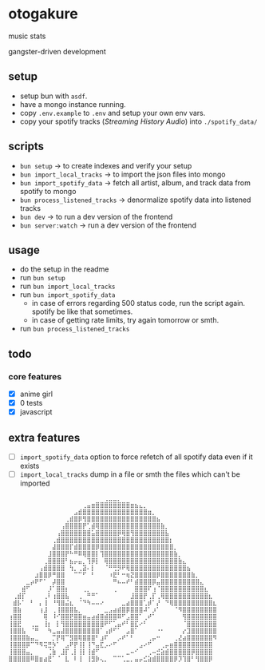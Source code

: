 # otogakure

music stats

gangster-driven development

## setup

- setup bun with `asdf`.
- have a mongo instance running.
- copy `.env.example` to `.env` and setup your own env vars.
- copy your spotify tracks (_Streaming History Audio_) into `./spotify_data/`

## scripts

- `bun setup` -> to create indexes and verify your setup
- `bun import_local_tracks` -> to import the json files into mongo
- `bun import_spotify_data` -> fetch all artist, album, and track data from spotify to mongo
- `bun process_listened_tracks` -> denormalize spotify data into listened tracks
- `bun dev` -> to run a dev version of the frontend
- `bun server:watch` -> run a dev version of the frontend

## usage

- do the setup in the readme
- run `bun setup`
- run `bun import_local_tracks`
- run `bun import_spotify_data`
  - in case of errors regarding 500 status code, run the script again. spotify be like that sometimes.
  - in case of getting rate limits, try again tomorrow or smth.
- run `bun process_listened_tracks`

## todo

### core features

- [x] anime girl
- [x] 0 tests
- [x] javascript

## extra features

- [ ] `import_spotify_data` option to force refetch of all spotify data even if it exists
- [ ] `import_local_tracks` dump in a file or smth the files which can't be imported

```
⠀⠀⠀⠀⠀⠀⠀⠀⠀⠀⠀⠀⠀⠀⠀⠀⠀⠀⠀⠀⠀⠀⢀⣀⣀⡀⠀⠀⠀⠀⠀⠀⠀⠀⠀⠀⠀⠀⠀⠀⠀⠀⠀⠀⠀⠀⠀⠀
⠀⠀⠀⠀⠀⠀⠀⠀⠀⠀⠀⠀⠀⠀⠀⠀⠀⢀⣤⣶⣿⣿⣿⣿⣿⣿⣿⣿⣶⣦⣄⡀⠀⠀⠀⠀⠀⠀⠀⠀⠀⠀⠀⠀⠀⠀⠀⠀
⠀⠀⠀⠀⠀⠀⠀⠀⠀⠀⠀⠀⠀⠀⠀⣠⣾⣿⣿⣿⣿⣿⣿⣿⣿⣿⣿⣿⣿⣿⣿⣿⣶⡀⠀⠀⠀⠀⠀⠀⠀⠀⠀⠀⠀⠀⠀⠀
⠀⠀⠀⠀⠀⠀⠀⠀⠀⠀⠀⠀⠀⢀⣾⣿⡿⢻⣿⣿⣿⣿⣿⣿⣿⣿⣿⣿⣿⣿⣿⣿⣿⣿⣦⠀⠀⠀⠀⠀⠀⠀⠀⠀⠀⠀⠀⠀
⠀⠀⠀⠀⠀⠀⠀⠀⠀⠀⠀⠀⢠⣿⣿⣿⣿⡟⢁⣾⢿⣿⣿⣿⣿⣿⣿⣿⣿⣿⣿⣿⣿⣿⣿⣷⡀⠀⠀⠀⠀⠀⠀⠀⠀⠀⠀⠀
⠀⠀⠀⠀⠀⠀⠀⠀⠀⠀⠀⢠⣿⣿⣿⣿⣿⣿⣿⣥⣿⣿⣿⣿⣿⡿⢿⣿⢻⣿⣿⣿⣿⣿⣿⣿⣧⠀⠀⠀⠀⠀⠀⠀⠀⠀⠀⠀
⠀⠀⠀⠀⠀⠀⠀⠀⠀⠀⢀⣾⣿⣿⣿⣿⣿⣿⣿⣿⣿⣿⣿⣿⣿⣿⣿⣿⣿⣿⣿⣿⣿⣿⣿⣿⣿⡆⠀⠀⠀⠀⠀⠀⠀⠀⠀⠀
⠀⠀⠀⠀⠀⠀⠀⠀⠀⠀⣼⣿⣿⣿⡏⣾⣿⣿⣿⣿⡿⣿⣿⣿⣿⣿⣿⣿⣿⣿⣿⣿⣿⣿⣿⣿⣿⣿⡀⠀⠀⠀⠀⠀⠀⠀⠀⠀
⠀⠀⠀⠀⠀⠀⠀⠀⠀⣸⣿⣿⣿⡟⠓⠛⠿⢿⣿⣿⡇⢹⣿⣿⣿⣿⣿⣿⣿⣿⣿⣿⣿⣿⣿⣿⣿⣿⣷⡀⠀⠀⠀⠀⠀⠀⠀⠀
⠀⠀⠀⠀⠀⠀⠀⠀⢀⣿⣿⣿⣿⠃⣦⡤⣤⡀⢹⡿⡇⠀⢿⣿⣿⣿⣿⣿⣿⣿⣿⣿⣿⣿⣿⣿⣿⣿⣿⣷⣄⠀⠀⠀⠀⠀⠀⠀
⠀⠀⠀⠀⠀⠀⠀⢠⣾⣿⣿⣿⣿⠀⢳⡀⢀⣽⠄⡇⠀⠀⠈⠛⢛⡻⠟⢿⣿⣿⣿⣿⣿⣿⣿⣿⣿⣿⣿⣿⣿⣦⠀⠀⠀⠀⠀⠀
⠀⠀⠀⠀⠀⠀⣰⣿⣿⡿⠛⣿⣿⠀⠀⠉⠉⠋⠀⠃⠀⠀⠀⠰⣟⠃⠒⢶⣝⣿⣿⣿⣿⣿⡿⣿⣿⣿⣿⣿⣿⣿⣷⡀⠀⠀⠀⠀
⠀⠀⠀⠀⣀⡴⠟⠋⠁⠀⡼⣿⣿⠀⠀⠀⠀⠀⠀⠀⠀⠀⠀⠀⠛⠦⠤⠞⠃⣾⣿⣿⣿⡿⣤⣿⣿⣿⣿⣿⣿⣿⣿⣿⣄⠀⠀⠀
⠀⠀⠀⣾⠋⠀⠀⠀⠀⡸⠁⣿⣿⡆⠀⠀⠀⢀⡀⠀⠀⠀⠀⠀⢀⠀⠀⠀⠀⣿⣿⣿⠏⢰⠈⣿⣿⣿⣿⣿⣿⣿⣿⣿⣿⣆⠀⠀
⠀⢀⣾⡏⠀⠀⠀⠀⢀⠇⢰⣿⣿⣧⠀⠀⢀⠀⠛⠛⠁⠀⠀⠀⠀⠀⠀⠀⣸⣿⣿⡟⢀⡏⢀⢿⣿⣿⣿⣿⣿⣿⣿⣿⣿⣿⣆⠀
⠀⣾⡧⠁⠀⠃⠀⡄⢸⠀⠘⢻⣿⣬⣆⠀⠈⠙⠳⠤⠤⠔⠀⠀⠀⠀⣀⣴⣿⣿⣿⢁⡾⠁⡜⠀⠙⢿⣿⣿⣿⣿⣿⣿⣿⣿⣿⣆
⠀⣿⣷⠀⠀⠀⠀⢰⣸⠀⢀⢸⣿⣿⣿⣧⡀⠀⠀⠀⠀⠀⣀⣠⣴⣾⣿⡿⣿⣿⣿⠼⠁⡰⠁⠀⠀⠀⠈⠻⣿⣿⣿⣿⣿⣿⣿⣿
⢰⣿⣿⠀⠀⠀⠀⠀⢿⠀⠸⠊⣿⣿⣟⣿⣿⣶⣤⣴⣾⣿⣾⣿⣿⠿⠋⣠⣿⣿⠁⢀⠞⠁⠀⠀⠀⠀⠀⠀⢻⣿⣿⣿⣿⣿⣿⣿
⢸⣿⣟⠀⠀⢀⣀⠀⢸⡆⠀⡇⢻⣿⣿⣿⣿⣿⣿⣿⣿⣿⠟⠋⢁⣤⠞⠃⣿⣏⠔⠃⠀⠀⠀⠀⠀⠀⠀⠀⠈⣿⣿⣿⣿⣿⣿⣿
⢸⣿⣿⣧⠀⠈⠛⠀⠀⠳⣀⣤⣼⣿⣿⣿⣿⣿⣿⣿⣿⠁⢠⡾⠋⠁⠀⣠⣿⠁⠀⠀⠀⠀⠐⠂⠀⠀⠀⠀⡔⣹⣿⣿⣿⣿⣿⣿
⢸⣿⣿⣿⣷⣤⣀⠀⠀⠀⡉⡟⢿⠉⣻⣿⢿⣿⣿⣿⠃⣰⠏⠀⠀⡠⠞⠁⠃⠀⠀⠀⢀⡤⠒⠀⠀⠀⢀⣜⣴⣿⣿⣿⣿⣿⣿⠻
⢸⣿⣿⣿⡿⠉⠙⠻⢭⣛⡳⠁⠀⣠⠟⡟⢸⡇⢸⠙⣤⣏⡠⠔⠋⠀⠀⠀⠀⠀⣠⠔⠋⠀⠀⢀⡤⣶⣿⣿⣿⣿⣿⣿⣿⣿⣿⠀
⢸⣿⣿⣿⣤⡀⠀⠀⠀⢈⣷⠀⣸⡏⢀⡇⢸⡇⢸⣾⠋⠀⠀⠀⠀⠀⠀⣀⠤⠊⠀⠀⢀⠤⣚⣵⣾⣿⣿⣿⣿⣿⡿⣿⣿⣿⣿⠀
⣿⣿⣿⣿⣿⠿⣿⣶⣴⣟⠁⠈⠀⣇⠀⠇⢸⠀⢸⣻⡷⢄⡀⠀⠉⠉⢁⣀⡀⣤⡤⣊⣵⣾⣿⣿⣿⣿⡿⡹⢹⣿⠃⢻⣿⣿⡿⠀
```
